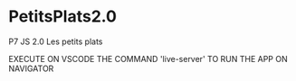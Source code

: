 # PetitsPlats2.0
P7 JS 2.0 Les petits plats

EXECUTE ON VSCODE THE COMMAND 'live-server' TO RUN THE APP ON NAVIGATOR
